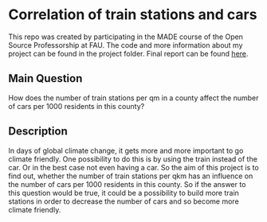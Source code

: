 # Correlation of train stations and cars
This repo was created by participating in the MADE course of the Open Source Professorship at FAU.
The code and more information about my project can be found in the project folder.
Final report can be found [here](https://github.com/flo0852/made/blob/main/project/Report.ipynb).

## Main Question
How does the number of train stations per qm in a county affect the number of cars per 1000 residents in this county?

## Description
In days of global climate change, it gets more and more important to go climate friendly. One possibility to do this is by using the train instead of the car. Or in the best case not even having a car.
So the aim of this project is to find out, whether the number of train stations per qkm has an influence on the number of cars per 1000 residents in this county.
So if the answer to this question would be true, it could be a possibility to build more train stations in order to decrease the number of cars and so become more climate friendly.

